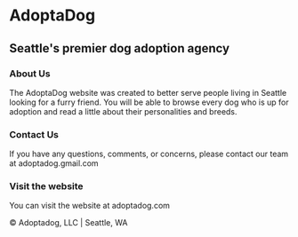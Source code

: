 <h1>AdoptaDog</h1>
<h2>Seattle's premier dog adoption agency</h2>


<h3>About Us</h3>
<p>The AdoptaDog website was created to better serve people living in Seattle looking for a furry friend. You will be able to browse every dog who is up for adoption and read a little about their personalities and breeds.</p>

<h3>Contact Us</h3>
<p>If you have any questions, comments, or concerns, please contact our team at adoptadog.gmail.com</p>

<h3>Visit the website</h3>
<p>You can visit the website at adoptadog.com</p>

<footer>© Adoptadog, LLC | Seattle, WA</footer>
